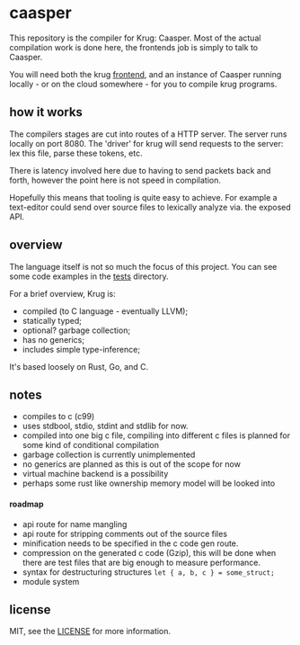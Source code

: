 # caasper
This repository is the compiler for Krug: Caasper. Most of the actual compilation 
work is done here, the frontends job is simply to talk to Caasper.

You will need both the krug [frontend](//github.com/hugobrains/krug), and
an instance of Caasper running locally - or on the cloud somewhere - for you to 
compile krug programs.

## how it works
The compilers stages are cut into routes of a HTTP server. The server
runs locally on port 8080. The 'driver' for krug will send requests to
the server: lex this file, parse these tokens, etc.

There is latency involved here due to having to send packets back and
forth, however the point here is not speed in compilation.

Hopefully this means that tooling is quite easy to achieve. For example
a text-editor could send over source files to lexically analyze via.
the exposed API.

## overview
The language itself is not so much the focus of this project. You can see
some code examples in the [tests](//github.com/hugobrains/krug/tree/master/tests) directory.

For a brief overview, Krug is:

* compiled (to C language - eventually LLVM);
* statically typed;
* optional? garbage collection;
* has no generics;
* includes simple type-inference;

It's based loosely on Rust, Go, and C.

## notes

- compiles to c (c99)
- uses stdbool, stdio, stdint and stdlib for now.
- compiled into one big c file, compiling into different
  c files is planned for some kind of conditional compilation
- garbage collection is currently unimplemented
- no generics are planned as this is out of the scope for now
- virtual machine backend is a possibility
- perhaps some rust like ownership memory model will be looked into

#### roadmap

- api route for name mangling
- api route for stripping comments out of the source files
- minification needs to be specified in the c code gen route.
- compression on the generated c code (Gzip), this will be done
  when there are test files that are big enough to measure performance.
- syntax for destructuring structures `let { a, b, c } = some_struct;`
- module system

## license
MIT, see the [LICENSE](/LICENSE) for more information.